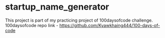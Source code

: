 # startup_name_generator
 This project is part of my practicing project of 100daysofcode challenge.   100daysofcode repo link - https://github.com/Kyawkhaing444/100-days-of-code
